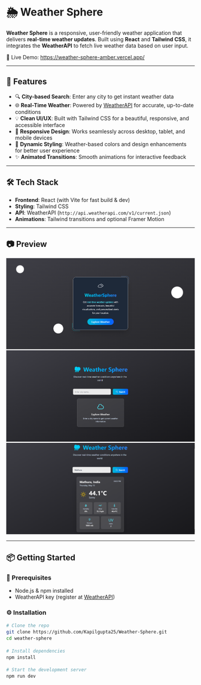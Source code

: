 # 🌦 Weather Sphere

**Weather Sphere** is a responsive, user-friendly weather application that delivers **real-time weather updates**. Built using **React** and **Tailwind CSS**, it integrates the **WeatherAPI** to fetch live weather data based on user input.

🔗 Live Demo: https://weather-sphere-amber.vercel.app/



---

## 🚀 Features

- 🔍 **City-based Search**: Enter any city to get instant weather data
- 🌐 **Real-Time Weather**: Powered by [WeatherAPI](https://www.weatherapi.com/) for accurate, up-to-date conditions
- 💡 **Clean UI/UX**: Built with Tailwind CSS for a beautiful, responsive, and accessible interface
- 📱 **Responsive Design**: Works seamlessly across desktop, tablet, and mobile devices
- 🎨 **Dynamic Styling**: Weather-based colors and design enhancements for better user experience
- ✨ **Animated Transitions**: Smooth animations for interactive feedback

---

## 🛠️ Tech Stack

- **Frontend**: React (with Vite for fast build & dev)
- **Styling**: Tailwind CSS
- **API**: WeatherAPI (`http://api.weatherapi.com/v1/current.json`)
- **Animations**: Tailwind transitions and optional Framer Motion

---

## 📷 Preview

![Weather Sphere Preview](public/GettingStartedPreview.png)
![Weather Sphere Preview](public/HomePreview.png)
![Weather Sphere Preview](public/ExamplePreview.png)

---

## 📦 Getting Started

### 🔧 Prerequisites

- Node.js & npm installed
- WeatherAPI key (register at [WeatherAPI](https://www.weatherapi.com/))

### ⚙️ Installation

```bash
# Clone the repo
git clone https://github.com/Kapilgupta25/Weather-Sphere.git
cd weather-sphere

# Install dependencies
npm install

# Start the development server
npm run dev
